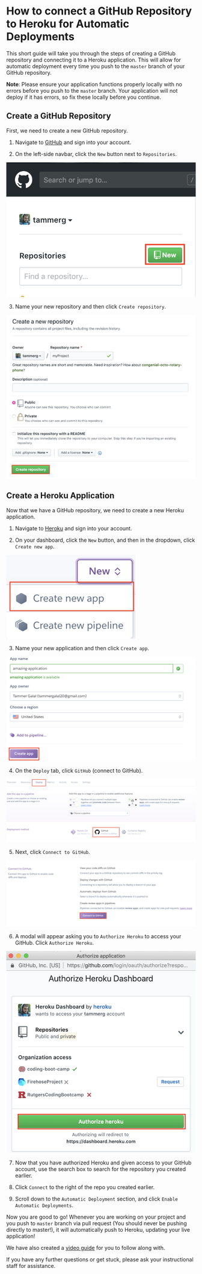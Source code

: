 # How to connect a GitHub Repository to Heroku for Automatic Deployments

This short guide will take you through the steps of creating a GitHub repository and connecting it to a Heroku application. This will allow for automatic deployment every time you push to the `master` branch of your GitHub repository.

**Note**: Please ensure your application functions properly locally with no errors before you push to the `master` branch. Your application will not deploy if it has errors, so fix these locally before you continue.

## Create a GitHub Repository

First, we need to create a new GitHub repository.

1. Navigate to [GitHub](https://www.github.com) and sign into your account. 

2. On the left-side navbar, click the `New` button next to `Repositories`.

![New Repository](./images/newRepository.png)

3. Name your new repository and then click `Create repository`.

![Create Repository](./images/createRepository.png)

## Create a Heroku Application

Now that we have a GitHub repository, we need to create a new Heroku application.

1. Navigate to [Heroku](https://www.heroku.com) and sign into your account.

2. On your dashboard, click the `New` button, and then in the dropdown, click `Create new app`.

![Create New Heroku App](./images/newApp.png)

3. Name your new application and then click `Create app`.

![Create App](./images/createApp.png)

4. On the `Deploy` tab, click `GitHub` (connect to GitHub).

![GitHub](./images/GitHub.png)

5. Next, click `Connect to GitHub`.

![Connect to GitHub](./images/connectGitHub.png)

6. A modal will appear asking you to `Authorize Heroku` to access your GitHub. Click `Authorize Heroku`.

![Authorize Heroku](./images/authorizeHeroku.png)

7. Now that you have authorized Heroku and given access to your GitHub account, use the search box to search for the repository you created earlier.

8. Click `Connect` to the right of the repo you created earlier.

9. Scroll down to the `Automatic Deployment` section, and click `Enable Automatic Deployments`.

Now you are good to go! Whenever you are working on your project and you push to `master` branch via pull request (You should never be pushing directly to master!), it will automatically push to Heroku, updating your live application!

We have also created a [video guide](https://youtu.be/GgNcs9zlFSA?list=PLOFmg4xbN_TPrB6w4rThsFanVxJI_SfER) for you to follow along with.

If you have any further questions or get stuck, please ask your instructional staff for assistance.
